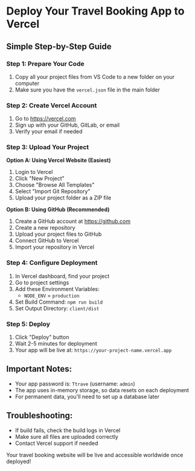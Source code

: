 # Deploy Your Travel Booking App to Vercel

## Simple Step-by-Step Guide

### Step 1: Prepare Your Code
1. Copy all your project files from VS Code to a new folder on your computer
2. Make sure you have the `vercel.json` file in the main folder

### Step 2: Create Vercel Account
1. Go to https://vercel.com
2. Sign up with your GitHub, GitLab, or email
3. Verify your email if needed

### Step 3: Upload Your Project
**Option A: Using Vercel Website (Easiest)**
1. Login to Vercel
2. Click "New Project"
3. Choose "Browse All Templates"
4. Select "Import Git Repository" 
5. Upload your project folder as a ZIP file

**Option B: Using GitHub (Recommended)**
1. Create a GitHub account at https://github.com
2. Create a new repository
3. Upload your project files to GitHub
4. Connect GitHub to Vercel
5. Import your repository in Vercel

### Step 4: Configure Deployment
1. In Vercel dashboard, find your project
2. Go to project settings
3. Add these Environment Variables:
   - `NODE_ENV` = `production`
4. Set Build Command: `npm run build`
5. Set Output Directory: `client/dist`

### Step 5: Deploy
1. Click "Deploy" button
2. Wait 2-5 minutes for deployment
3. Your app will be live at: `https://your-project-name.vercel.app`

## Important Notes:
- Your app password is: `Ttrave` (username: `admin`)
- The app uses in-memory storage, so data resets on each deployment
- For permanent data, you'll need to set up a database later

## Troubleshooting:
- If build fails, check the build logs in Vercel
- Make sure all files are uploaded correctly
- Contact Vercel support if needed

Your travel booking website will be live and accessible worldwide once deployed!